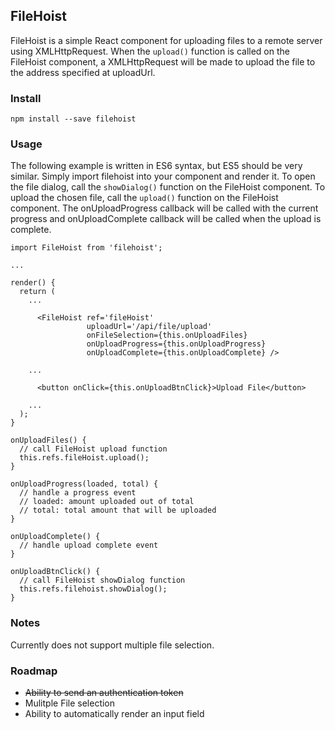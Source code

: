 ## FileHoist

FileHoist is a simple React component for uploading files to a remote server using XMLHttpRequest. When the `upload()` function is called on the FileHoist component, a XMLHttpRequest will be made to upload the file to the address specified at uploadUrl.

### Install
```
npm install --save filehoist
```

### Usage
The following example is written in ES6 syntax, but ES5 should be very similar.
Simply import filehoist into your component and render it.
To open the file dialog, call the `showDialog()` function on the FileHoist component.
To upload the chosen file, call the `upload()` function on the FileHoist component.
The onUploadProgress callback will be called with the current progress and onUploadComplete callback will be called when the upload is complete.
```
import FileHoist from 'filehoist';

...

render() {
  return (
    ...

      <FileHoist ref='fileHoist'
                 uploadUrl='/api/file/upload'
                 onFileSelection={this.onUploadFiles}
                 onUploadProgress={this.onUploadProgress}
                 onUploadComplete={this.onUploadComplete} />

    ...

      <button onClick={this.onUploadBtnClick}>Upload File</button>
    
    ...
  );
}

onUploadFiles() {
  // call FileHoist upload function
  this.refs.fileHoist.upload();
}

onUploadProgress(loaded, total) {
  // handle a progress event
  // loaded: amount uploaded out of total
  // total: total amount that will be uploaded
}

onUploadComplete() {
  // handle upload complete event
}

onUploadBtnClick() {
  // call FileHoist showDialog function
  this.refs.filehoist.showDialog();
}
```

### Notes
Currently does not support multiple file selection.

### Roadmap
- ~~Ability to send an authentication token~~
- Mulitple File selection
- Ability to automatically render an input field
